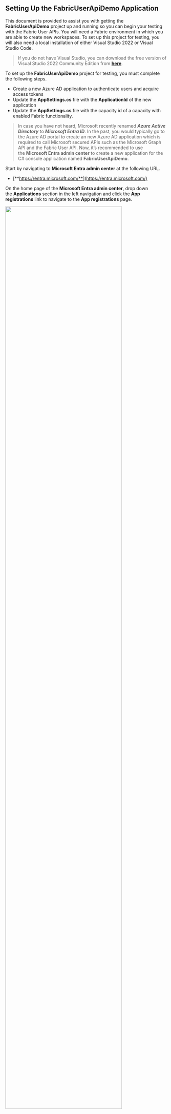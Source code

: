 ## Setting Up the FabricUserApiDemo Application
This document is provided to assist you with getting the
**FabricUserApiDemo** project up and running so you can begin your
testing with the Fabric User APIs. You will need a Fabric environment in which you are able to create new workspaces. To set up this project for testing,
you will also need a local installation of either Visual Studio 2022 or
Visual Studio Code.

> If you do not have Visual Studio, you can download the free version of Visual Studio 2022 Community Edition from
[**here**](https://visualstudio.microsoft.com/thank-you-downloading-visual-studio/?sku=Community&channel=Release&version=VS2022&source=VSLandingPage&passive=false&cid=2030).

To set up the **FabricUserApiDemo** project for testing, you must
complete the following steps.
- Create a new Azure AD application to authenticate users and acquire
  access tokens
- Update the **AppSettings.cs** file with the **ApplicationId** of the
  new application
- Update the **AppSettings.cs** file with the capacity id of a capacity with
  enabled Fabric functionality.

> In case you have not heard, Microsoft recently renamed ***Azure Active
Directory*** to ***Microsoft Entra ID***. In the past, you would
typically go to the Azure AD portal to create an new Azure AD
application which is required to call Microsoft secured APIs such as the
Microsoft Graph API and the Fabric User API. Now, it’s recommended to
use the **Microsoft Entra admin center** to create a new application for
the C# console application named **FabricUserApiDemo**.

Start by navigating to **Microsoft Entra admin center** at the following
URL.

- [**https://entra.microsoft.com/**](https://entra.microsoft.com/)

On the home page of the **Microsoft Entra admin center**, drop down
the **Applications** section in the left navigation and click the **App
registrations** link to navigate to the **App registrations** page.

<img src="./images/Setup/media/image1.png" style="width:85%" />

On the **App registrations** page, click **New registration**.

<img src="./images/Setup/media/image2.png"  style="width:60%" />

Give the new application a name of **Fabric User API Demo** and leave
the **Supported account types** setting with the default selection
of **Accounts in this organizational directory only**.

<img src="./images/Setup/media/image3.png"  style="width:70%" />

Move down to the **Redirect URI** section. Select **Public
client/native** application and enter a redirect
URI of **[http://localhost]()**.

<img src="./images/Setup/media/image4.png"  style="width:80%" />

> Support for using a redirect URL of **[http://localhost]()** was added for developers when
Microsoft introduced .NET Core. This simple redirect URL provides a safe
and easy way to authenticate .NET applications on your local desktop for
debugging and testing purposes. Resist the temptation to create the URL
with the **https** protocol instead of with **http** because it will not
work.

Move down and click the **Register** buttom to create the new application.

<img src="./images/Setup/media/image5.png"  style="width:45%" />

Now that you have created the application, you need to record
Application ID for use later in the C# console application. Copy
the **Application ID** from the application summary page.

<img src="./images/Setup/media/image6.png"  style="width:95%" />

## Run the FabricUserApiDemo Application in Visual Studio

First, you need to copy the source files for the **FabricUserApiDemo**
project to your local machine so you can open the project in Visual
Studio. If you have the GIT utility installed, you can clone the project
files to your machine using the following **git clone** command.

``` powershell
git clone https://github.com/PowerBiDevCamp/FabricUserApiDemo.git
```

If you do not use the GIT utility, you can download all the files in the
**FabricUserApiDemo** repository as a ZIP archive using this [**download
link**](https://github.com/PowerBiDevCamp/FabricUserApiDemo/archive/refs/heads/main.zip).
Once you have downloaded the ZIP archive, extract its contents into a
local folder named **FabricUserApiDemo**.

Once you have a copy of all the project files in a local folder, double
click on **FabricUserApi.sln** to open the project in Visual Studio
2022.

<img src="./images/Setup/media/image7.png"   style="width:65%" />

Once the **FabricUserApiDemo** project opens in Visual Studio, you
should be able to see the top-level files and folders in the Solution
Explorer as shown in the following screenshot. Your next step is to open
the source file named **AppSettings.cs** so you can update configuration
values inside.

<img src="./images/Setup/media/image8.png"   style="width:30%" />

The AppSettings.cs file contains several GUID-based Ids for
ApplicationId, a Fabric capacity ID and the Azure AD object Ids for two
users, a group and a service principal which are used to test workspace
role assignment.

<img src="./images/Setup/media/image9.png"  style="width:65%" />
Update the **const** named ApplicationId with the Application Id for the
Entra application you created in an earlier step.

<img src="./images/Setup/media/image10.png"  style="width:65%" />

Next, you need to determine the Id of a Fabric-enabled capacity in
Fabric environment you are using for your testing. You should be able to
see a list of available capacities in the Power BI Admin portal by
navigating to the following link.

<https://app.powerbi.com/admin-portal/capacities/capacitiesList/>

If you navigate to the page for a specific capacity in the Power BI
Admin portal, you should be able to retrieve the GUID-based capacity Id
from the address bar as shown in the following screenshot.

<img src="./images/Setup/media/image11.png"  style="width:75%" />

Once you have determined the Id of the Fabric-enabled capacity you will
use for testing, return to the project file named **AppSettings.cs** in
Visual Studio and update the const named **PremiumCapacityId**. Save
your changes to **AppSettings.cs**.

<img src="./images/Setup/media/image12.png"  style="width:65%" />

Now it is time to run the application. Begin by opening the
**Program.cs** file and verify matches the screenshot below. Running the
project for the first time will call the **CreateCustomerTenant** method
of the **CustomerTenantBuilder** class to create a new Fabric workspace.

<img src="./images/Setup/media/image13.png"  style="width:85%" />

Run the **FabricUserApiDemo** application in the Visual Studio debugger
by pressing {F5} or by clicking the Run button with the green arrow as
shown in the following screenshot.

<img src="./images/Setup/media/image14.png"  style="width:75%" />

When you run the application for the first time, the code which manages
user authentication will launch a browser window prompting you to sign
in. Sign in with the user account you will use for testing.

<img src="./images/Setup/media/image15.png"  style="width:50%" />

After signing in, you will be prompted with a very tall **Permissions
requested** dialog which lists the delegated user permissions (aka
permission scopes) the application has requested. Click the **Accept**
button at the bottom of the dialog to grant these permissions.

<img src="./images/Setup/media/image16.png"   style="width:35%" />

After clicking the **Accept** button, you will see a message in the browser
telling you the authentication process has completed. At this point, you
can close the browser window and navigate to the console window for the
running application.

<img src="./images/Setup/media/image17.png"   style="width:70%" />

When the program runs, it should be able to call into the Fabric User
API to create a new workspace. When the program completes, the console
for the application should display output as shown in the following
screenshot. If you press ENTER on the keyboard, the program will then
launch a browser and navigate to the new workspace that has just been
created.

<img src="./images/Setup/media/image18.png"  style="width:85%" />

You should be able to navigate to the new workspace and verify that it
has been created. The workspace should be empty.

<img src="./images/Setup/media/image19.png"  style="width:85%" />

> While the workspace is empty, you should still be able to verify that it
has been assigned to a Fabric-enabled capacity.

Click the button with the 3 ellipses to the right of the **Manage
access** link to drop down the context menu for the workspace.

<img src="./images/Setup/media/image20.png"  style="width:65%" />

Select the **Workspace settings** command to display the **Workspace
settings** pane.

<img src="./images/Setup/media/image21.png"  style="width:65%" />

In the **Workspace settings** pane, verify that the new workspace is
associated with the capacity you configured in an earlier step.

<img src="./images/Setup/media/image22.png"  style="width:75%" />

This concludes the setup instructions for the **FabricUserApiDemo** project.
You can now experiment by uncommenting code in **Project.cs** to try
some of the other demonstrations which create semantic models, reports,
lakehouses and notebooks.
